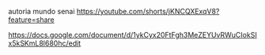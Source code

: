 autoria mundo senai https://youtube.com/shorts/jKNCQXExqV8?feature=share

https://docs.google.com/document/d/1ykCyx20FtFgh3MeZEYUvRWuCIokSIx5kSKmL8l680hc/edit
